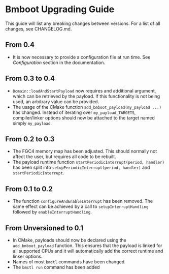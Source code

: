 # Bmboot Upgrading Guide

This guide will list any breaking changes between versions. For a list of all changes, see CHANGELOG.md.

## From 0.4

- It is now necessary to provide a configuration file at run time. See _Configuration_ section in the documentation.

## From 0.3 to 0.4

- `Domain::loadAndStartPayload` now requires and additional argument, which can be retrieved by the payload.
  If this functionality is not being used, an arbitrary value can be provided.
- The usage of the CMake function `add_bmboot_payload(my_payload ...)` has changed.
  Instead of iterating over `my_payload_TARGETS`, compiler/linker options should now be attached to the target named
  simply `my_payload`.

## From 0.2 to 0.3

- The FGC4 memory map has been adjusted. This should normally not affect the user, but requires all code to be rebuilt.
- The payload runtime function `startPeriodicInterrupt(period, handler)` has been split into
  `setupPeriodicInterrupt(period, handler)` and `startPeriodicInterrupt`.

## From 0.1 to 0.2

- The function `configureAndEnableInterrupt` has been removed.
  The same effect can be achieved by a call to `setupInterruptHandling` followed by `enableInterruptHandling`.

## From Unversioned to 0.1

- In CMake, payloads should now be declared using the `add_bmboot_payload` function. This ensures that the payload
  is linked for all supported CPUs and it will automatically add the correct runtime and linker options.
- Names of most `bmctl` commands have been changed
- The `bmctl run` command has been added
